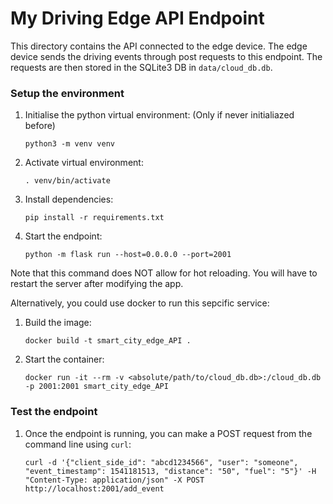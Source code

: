 # My Driving Edge API Endpoint

This directory contains the API connected to the edge device. The edge device sends the driving events through post requests to this endpoint. The requests are then stored in the SQLite3 DB in `data/cloud_db.db`.

### Setup the environment

1. Initialise the python virtual environment: (Only if never initialiazed before)

    ```
    python3 -m venv venv
    ```

2. Activate virtual environment:

    ```
    . venv/bin/activate
    ```

3. Install dependencies:

    ```
    pip install -r requirements.txt
    ```

4. Start the endpoint:

    ```
    python -m flask run --host=0.0.0.0 --port=2001
    ```

Note that this command does NOT allow for hot reloading. You will have to restart the server after modifying the app.

Alternatively, you could use docker to run this sepcific service:

1. Build the image:

    ```
    docker build -t smart_city_edge_API .
    ```

2. Start the container:

    ```
    docker run -it --rm -v <absolute/path/to/cloud_db.db>:/cloud_db.db -p 2001:2001 smart_city_edge_API
    ```


### Test the endpoint

1. Once the endpoint is running, you can make a POST request from the command line using `curl`:

    ```
    curl -d '{"client_side_id": "abcd1234566", "user": "someone", "event_timestamp": 1541181513, "distance": "50", "fuel": "5"}' -H "Content-Type: application/json" -X POST http://localhost:2001/add_event
    ```